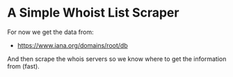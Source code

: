 # A Simple Whoist List Scraper

For now we get the data from:

- https://www.iana.org/domains/root/db

And then scrape the whois servers so we know where to get the information from (fast).

